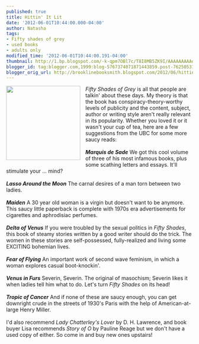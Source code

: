 ```yaml
---
published: true
title: Hittin' It Lit
date: '2012-06-01T10:44:00.000-04:00'
author: Natasha
tags:
- Fifty shades of grey
- used books
- adults only
modified_time: '2012-06-01T10:44:00.191-04:00'
thumbnail: http://1.bp.blogspot.com/-k-qpm7OBl7c/T8I8MB5ZK9I/AAAAAAAAAdo/yulhn1bajQ8/s72-c/Photo+May+27,+10+34+33+AM.jpg
blogger_id: tag:blogger.com,1999:blog-5767374071871443859.post-7625053108248116531
blogger_orig_url: http://brooklinebooksmith.blogspot.com/2012/06/hittin-it-lit.html
---
```


<div class="separator" style="clear: both; text-align: center;"><a href="http://1.bp.blogspot.com/-k-qpm7OBl7c/T8I8MB5ZK9I/AAAAAAAAAdo/yulhn1bajQ8/s1600/Photo+May+27,+10+34+33+AM.jpg" imageanchor="1" style="clear: left; float: left; margin-bottom: 1em; margin-right: 1em;"><img border="0" height="200" src="http://1.bp.blogspot.com/-k-qpm7OBl7c/T8I8MB5ZK9I/AAAAAAAAAdo/yulhn1bajQ8/s200/Photo+May+27,+10+34+33+AM.jpg" width="200" /></a></div><i>Fifty Shades of Grey</i>&nbsp;is all that people are talkin' about these days. My theory is that the book has conspiracy-theory-worthy levels of publicity and the content, subject, author or writing style aren't really relevant in its popularity. Whether you loved it or it wasn't your cup of tea, here are a few suggestions from the UBC for some more saucy reads:<br /><br /><i><b>Marquis de Sade</b></i> We got this cool volume of three of his most infamous books, plus some scathing letters and essays. It'll stimulate your ... mind?<br /><br /><b><i>Lasso Around the Moon</i></b> The carnal desires of a man torn between two ladies.<br /><br /><b><i>Maiden</i></b> A 30 year old woman is a virgin but doesn't want to be anymore. This saucy little paperback is complete with 1970s era advertisements for cigarettes and aphrodisiac perfumes.<br /><br /><b><i>Delta of Venus</i></b> If you were troubled by the sexual politics in <i>Fifty Shades</i>, this book of steamy stories written by a good writer should do the trick. The women in these stories are self-possessed, fully-realized and living some EXCITING bohemian lives.<br /><br /><b><i>Fear of Flying</i></b> An important work of second wave feminism, in which a woman explores casual boot-knockin'.<br /><br /><b><i>Venus in Furs</i></b> Severin, Severin. The original of masochism; Severin likes it when ladies tell him what to do. Let's turn <i>Fifty Shades</i> on its head!<br /><br /><b><i>Tropic of Cancer</i></b> And if none of these are saucy enough, you can get downright crude in the streets of 1930's Paris with the help of American-at-large Henry Miller.<br /><br />I'd also recommend <i>Lady Chatterley's Lover </i>by D. H. Lawrence, and book buyer Lisa recommends <i>Story of O</i> by Pauline Reage but we don't have a used copy of either. So come in and buy new ones upstairs!